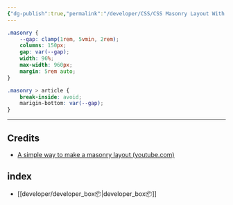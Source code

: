 ```yaml
---
{"dg-publish":true,"permalink":"/developer/CSS/CSS Masonry Layout With Grid/"}
---
```



```scss
.masonry {
	--gap: clamp(1rem, 5vmin, 2rem);
	columns: 150px;
	gap: var(--gap);
	width: 96%;
	max-width: 960px;
	margin: 5rem auto;
}

.masonry > article {
	break-inside: avoid;
	marigin-bottom: var(--gap);
}
```


---

## Credits
- [A simple way to make a masonry layout (youtube.com)](https://www.youtube.com/shorts/NNLxPcEnZDY)
## index
- [[developer/developer_box📦\|developer_box📦]]